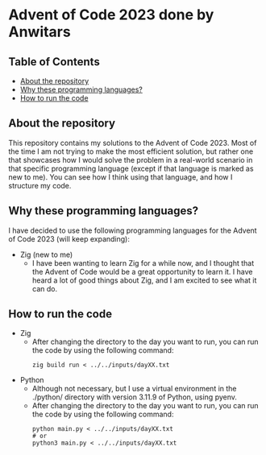 # Advent of Code 2023 done by Anwitars

## Table of Contents
 - [About the repository](#about-the-repository)
 - [Why these programming languages?](#why-these-programming-languages)
 - [How to run the code](#how-to-run-the-code)

## About the repository

This repository contains my solutions to the Advent of Code 2023. Most of the time I am not trying to make the most efficient solution, but rather one that showcases how I would solve the problem in a real-world scenario in that specific programming language (except if that language is marked as new to me). You can see how I think using that language, and how I structure my code.

## Why these programming languages?

I have decided to use the following programming languages for the Advent of Code 2023 (will keep expanding):
 - Zig (new to me)
   - I have been wanting to learn Zig for a while now, and I thought that the Advent of Code would be a great opportunity to learn it. I have heard a lot of good things about Zig, and I am excited to see what it can do.

## How to run the code

 - Zig
    - After changing the directory to the day you want to run, you can run the code by using the following command:
      ```
      zig build run < ../../inputs/dayXX.txt
      ```
 - Python
    - Although not necessary, but I use a virtual environment in the ./python/ directory with version 3.11.9 of Python, using pyenv.
    - After changing the directory to the day you want to run, you can run the code by using the following command:
      ```
      python main.py < ../../inputs/dayXX.txt
      # or
      python3 main.py < ../../inputs/dayXX.txt
      ```
